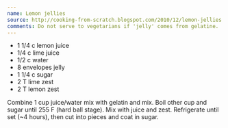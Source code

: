```yaml
---
name: Lemon jellies
source: http://cooking-from-scratch.blogspot.com/2010/12/lemon-jellies.html + http://www.foodnetwork.com/recipes/alton-brown/acid-jellies-recipe/index.html
comments: Do not serve to vegetarians if 'jelly' comes from gelatine.
---
```


* 1 1/4 c lemon juice
* 1/4 c lime juice
* 1/2 c water
* 8 envelopes jelly
* 1 1/4 c sugar
* 2 T lime zest
* 2 T lemon zest

Combine 1 cup juice/water mix with gelatin and mix. Boil other cup and sugar until 255 F (hard ball stage). Mix with juice and zest. Refrigerate until set (~4 hours), then cut into pieces and coat in sugar.


